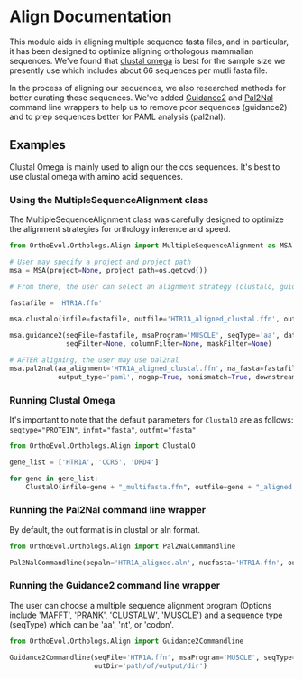 # Align Documentation

This module aids in aligning multiple sequence fasta files, and in particular,
it has been designed to optimize aligning orthologous mammalian sequences. We've
found that [clustal omega](http://www.ebi.ac.uk/Tools/msa/clustalo/help/faq.html)
is best for the sample size we presently use which includes about 66 sequences
per mutli fasta file.

In the process of aligning our sequences, we also researched methods for better
curating those sequences. We've added [Guidance2](http://guidance.tau.ac.il/)
and [Pal2Nal](http://www.bork.embl.de/pal2nal/) command line wrappers
to help us to remove poor sequences (guidance2) and to prep sequences better for
PAML analysis (pal2nal).

## Examples

Clustal Omega is mainly used to align our the cds sequences. It's best to use clustal omega
with amino acid sequences.


### Using the MultipleSequenceAlignment class

The MultipleSequenceAlignment class was carefully designed to optimize the
alignment strategies for orthology inference and speed.

```python
from OrthoEvol.Orthologs.Align import MultipleSequenceAlignment as MSA

# User may specify a project and project path
msa = MSA(project=None, project_path=os.getcwd())

# From there, the user can select an alignment strategy (clustalo, guidance2, or pal2nal)

fastafile = 'HTR1A.ffn'

msa.clustalo(infile=fastafile, outfile='HTR1A_aligned_clustal.ffn', outfmt="fasta")

msa.guidance2(seqFile=fastafile, msaProgram='MUSCLE', seqType='aa', dataset='MSA',
              seqFilter=None, columnFilter=None, maskFilter=None)

# AFTER aligning, the user may use pal2nal
msa.pal2nal(aa_alignment='HTR1A_aligned_clustal.ffn', na_fasta=fastafile,
            output_type='paml', nogap=True, nomismatch=True, downstream='paml')
```

### Running Clustal Omega

It's important to note that the default parameters for `ClustalO` are as follows:
`seqtype="PROTEIN"`, `infmt="fasta"`, `outfmt="fasta"`

```python
from OrthoEvol.Orthologs.Align import ClustalO

gene_list = ['HTR1A', 'CCR5', 'DRD4']

for gene in gene_list:
    ClustalO(infile=gene + "_multifasta.ffn", outfile=gene + "_aligned.fasta", logpath=gene + ".log")

```

### Running the Pal2Nal command line wrapper

By default, the out format is in clustal or aln format.
```python
from OrthoEvol.Orthologs.Align import Pal2NalCommandline

Pal2NalCommandline(pepaln='HTR1A_aligned.aln', nucfasta='HTR1A.ffn', output_file='HTR1A_aligned_pal2nal.aln')
```

### Running the Guidance2 command line wrapper
The user can choose a multiple sequence alignment program (Options include 'MAFFT', 'PRANK', 'CLUSTALW', 'MUSCLE')
and a sequence type (seqType) which can be 'aa', 'nt', or 'codon'.

```python
from OrthoEvol.Orthologs.Align import Guidance2Commandline

Guidance2Commandline(seqFile='HTR1A.ffn', msaProgram='MUSCLE', seqType='aa',
                     outDir='path/of/output/dir')
```
